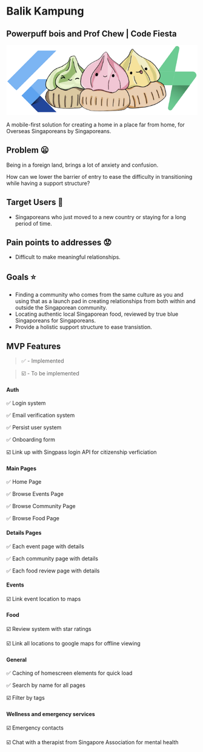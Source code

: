 # Balik Kampung

## Powerpuff bois and Prof Chew | Code Fiesta

![](./images/readme_logo.png)

A mobile-first solution for creating a home in a place far from home, for Overseas Singaporeans by Singaporeans.

## Problem :frowning:
Being in a foreign land, brings a lot of anxiety and confusion. 

How can we lower the barrier of entry to ease the difficulty in transitioning while having a support structure?

## Target Users :dart:
- Singaporeans who just moved to a new country or staying for a long period of time.

## Pain points to addresses :worried:
- Difficult to make meaningful relationships.

## Goals :star:
- Finding a community who comes from the same culture as you and using that as a launch pad in creating relationships from both within and outside the Singaporean community.
- Locating authentic local Singaporean food, reviewed by true blue Singaporeans for Singaporeans.
- Provide a holistic support structure to ease transistion.

## MVP Features

> :white_check_mark: - Implemented

> :ballot_box_with_check: - To be implemented

#### Auth

:white_check_mark: Login system

:white_check_mark: Email verification system

:white_check_mark: Persist user system

:white_check_mark: Onboarding form

:ballot_box_with_check: Link up with Singpass login API for 
citizenship verficiation


#### Main Pages

:white_check_mark: Home Page

:white_check_mark: Browse Events Page

:white_check_mark: Browse Community Page

:white_check_mark: Browse Food Page


#### Details Pages

:white_check_mark: Each event page with details

:white_check_mark: Each community page with details

:white_check_mark: Each food review page with details

#### Events

:ballot_box_with_check: Link event location to maps

#### Food

:ballot_box_with_check: Review system with star ratings

:ballot_box_with_check: Link all locations to google maps for offline viewing


#### General 

:white_check_mark: Caching of homescreen elements for quick load

:white_check_mark: Search by name for all pages

:ballot_box_with_check: Filter by tags



#### Wellness and emergency services

:ballot_box_with_check: Emergency contacts

:ballot_box_with_check: Chat with a therapist from Singapore Association for mental health

